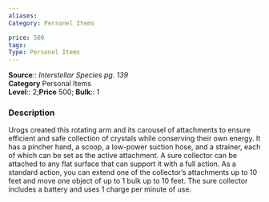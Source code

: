 ```yaml
---
aliases: 
Category: Personel Items

price: 500
tags: 
Type: Personel Items
---
```

**Source**:: _Interstellar Species pg. 139_  
**Category** Personal Items  
**Level**:: 2;**Price** 500; **Bulk**:: 1

### Description

Urogs created this rotating arm and its carousel of attachments to ensure efficient and safe collection of crystals while conserving their own energy. It has a pincher hand, a scoop, a low-power suction hose, and a strainer, each of which can be set as the active attachment. A sure collector can be attached to any flat surface that can support it with a full action. As a standard action, you can extend one of the collector’s attachments up to 10 feet and move one object of up to 1 bulk up to 10 feet. The sure collector includes a battery and uses 1 charge per minute of use.
